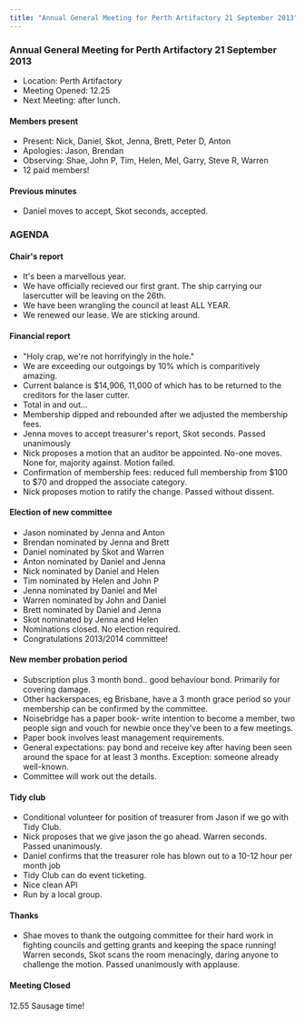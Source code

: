```yaml
---
title: "Annual General Meeting for Perth Artifactory 21 September 2013"
---
```

### Annual General Meeting for Perth Artifactory 21 September 2013

-   Location: Perth Artifactory
-   Meeting Opened: 12.25
-   Next Meeting: after lunch.

#### Members present

-   Present: Nick, Daniel, Skot, Jenna, Brett, Peter D, Anton
-   Apologies: Jason, Brendan
-   Observing: Shae, John P, Tim, Helen, Mel, Garry, Steve R, Warren
-   12 paid members!

#### Previous minutes

-   Daniel moves to accept, Skot seconds, accepted.

### AGENDA

#### Chair's report

-   It's been a marvellous year.
-   We have officially recieved our first grant. The ship carrying our lasercutter will be leaving on the 26th.
-   We have been wrangling the council at least ALL YEAR.
-   We renewed our lease. We are sticking around.

#### Financial report

-   "Holy crap, we're not horrifyingly in the hole."
-   We are exceeding our outgoings by 10% which is comparitively amazing.
-   Current balance is \$14,906, 11,000 of which has to be returned to the creditors for the laser cutter.
-   Total in and out...
-   Membership dipped and rebounded after we adjusted the membership fees.
-   Jenna moves to accept treasurer's report, Skot seconds. Passed unanimously
-   Nick proposes a motion that an auditor be appointed. No-one moves. None for, majority against. Motion failed.
-   Confirmation of membership fees: reduced full membership from \$100 to \$70 and dropped the associate category.
-   Nick proposes motion to ratify the change. Passed without dissent.

#### Election of new committee

-   Jason nominated by Jenna and Anton
-   Brendan nominated by Jenna and Brett
-   Daniel nominated by Skot and Warren
-   Anton nominated by Daniel and Jenna
-   Nick nominated by Daniel and Helen
-   Tim nominated by Helen and John P
-   Jenna nominated by Daniel and Mel
-   Warren nominated by John and Daniel
-   Brett nominated by Daniel and Jenna
-   Skot nominated by Jenna and Helen
-   Nominations closed. No election required.
-   Congratulations 2013/2014 committee!

#### New member probation period

-   Subscription plus 3 month bond.. good behaviour bond. Primarily for covering damage.
-   Other hackerspaces, eg Brisbane, have a 3 month grace period so your membership can be confirmed by the committee.
-   Noisebridge has a paper book- write intention to become a member, two people sign and vouch for newbie once they've been to a few meetings.
-   Paper book involves least management requirements.
-   General expectations: pay bond and receive key after having been seen around the space for at least 3 months. Exception: someone already well-known.
-   Committee will work out the details.

#### Tidy club

-   Conditional volunteer for position of treasurer from Jason if we go with Tidy Club.
-   Nick proposes that we give jason the go ahead. Warren seconds. Passed unanimously.
-   Daniel confirms that the treasurer role has blown out to a 10-12 hour per month job
-   Tidy Club can do event ticketing.
-   Nice clean API
-   Run by a local group.

#### Thanks

-   Shae moves to thank the outgoing committee for their hard work in fighting councils and getting grants and keeping the space running! Warren seconds, Skot scans the room menacingly, daring anyone to challenge the motion. Passed unanimously with applause.

#### Meeting Closed

12.55 Sausage time!
